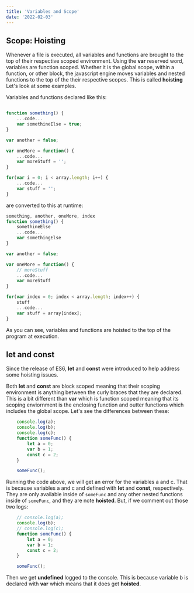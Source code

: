 ```yaml
---
title: 'Variables and Scope'
date: '2022-02-03'
---
```


## Scope: Hoisting

Whenever a file is executed, all variables and functions are brought to the top of their respective scoped environment. Using the **var** reserved word, variables are function scoped.
Whether it is the global scope, within a function, or other block, the javascript engine moves variables and nested functions to the top of the their respective scopes. This is called **hoisting** Let's look at some examples.

Variables and functions declared like this:
```javascript

function something() {
    ...code...
    var somethineElse = true;
}

var another = false;

var oneMore = function() {
    ...code...
    var moreStuff = '';
}

for(var i = 0; i < array.length; i++) {
    ...code...
    var stuff = '';
}
```

are converted to this at runtime:
```javascript
something, another, oneMore, index
function something() {
    somethineElse
    ...code...
    var somethingElse
}

var another = false;

var oneMore = function() {
    // moreStuff
    ...code...
    var moreStuff
}

for(var index = 0; index < array.length; index++) {
    stuff
    ...code...
    var stuff = array[index];
}
```

As you can see, variables and functions are hoisted to the top of the program at execution.

## let and const

Since the release of ES6, **let** and **const** were introduced to help address some hoisting issues.

Both **let** and **const** are block scoped meaning that their scoping environment is anything between the curly braces that they are declared. This is a bit different than **var** which is function scoped meaning that its scoping enviornment is the enclosing function and outter functions which includes the global scope. Let's see the differences between these:

```javascript
    console.log(a);
    console.log(b);
    console.log(c);
    function someFunc() {
        let a = 0;
        var b = 1;
        const c = 2;
    }

    someFunc();
```

Running the code above, we will get an error for the variables a and c. That is because variables a and c and defined with **let** and **const**, respectively. They are only available inside of `someFunc` and any other nested functions inside of `someFunc`, and they are note **hoisted**. But, if we comment out those two logs:

```javascript
    // console.log(a);
    console.log(b);
    // console.log(c);
    function someFunc() {
        let a = 0;
        var b = 1;
        const c = 2;
    }

    someFunc();
```

Then we get **undefined** logged to the console. This is because variable b is declared with **var** which means that it does get **hoisted**.
